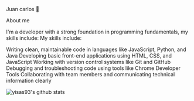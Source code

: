 Juan carlos 👋

About me

I'm a developer with a strong foundation in programming fundamentals, my skills include:
My skills include:

Writing clean, maintainable code in languages like JavaScript, Python, and Java
Developing basic front-end applications using HTML, CSS, and JavaScript
Working with version control systems like Git and GitHub
Debugging and troubleshooting code using tools like Chrome Developer Tools
Collaborating with team members and communicating technical information clearly

![yisas93's github stats](https://github-readme-stats.vercel.app/api?username=yisas93&show_icons=true&theme=dark)



